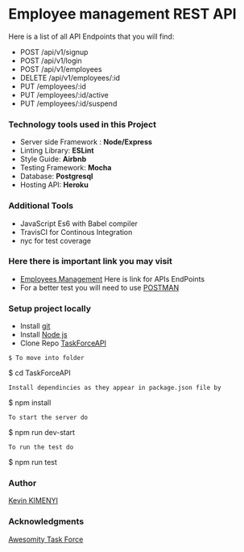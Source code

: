 # Employee management REST API

Here is a list of all API Endpoints that you will find:
* POST /api/v1/signup
* POST /api/v1/login
* POST /api/v1/employees
* DELETE /api/v1/employees/:id
* PUT /employees/:id
* PUT /employees/:id/active
* PUT /employees/:id/suspend

### Technology tools used in this Project
* Server side Framework : **Node/Express**
* Linting Library: **ESLint**
* Style Guide: **Airbnb**
* Testing Framework: **Mocha**
* Database: **Postgresql**
* Hosting API: **Heroku**
### Additional Tools
* JavaScript Es6 with Babel compiler
* TravisCI for Continous Integration
* nyc for test coverage

### Here there is important link you may visit
* [Employees Management](https://employment-employees.herokuapp.com/api-docs) Here is link  for APIs EndPoints
* For a better test you will need to use [POSTMAN](https://www.getpostman.com/)
### Setup project locally
* Install [git](https://git-scm.com/downloads)
* Install [Node js](https://nodejs.org/en/)
* Clone Repo [TaskForceAPI](https://github.com/kimenyikevin/TaskForceAPI)

```
$ To move into folder
```
$ cd TaskForceAPI
```
Install dependincies as they appear in package.json file by

```
$ npm install
```
To start the server do

```
$ npm run dev-start
```
To run the test do

```
$ npm run test
### Author
[Kevin KIMENYI](https://github.com/kimenyikevin)
### Acknowledgments
[Awesomity Task Force](https://awesomity.rw/)


